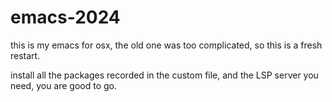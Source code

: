 # emacs-2024

this is my emacs for osx, the old one was too complicated, so this is a fresh restart.

install all the packages recorded in the custom file, and the LSP server you need, you are good to go.
